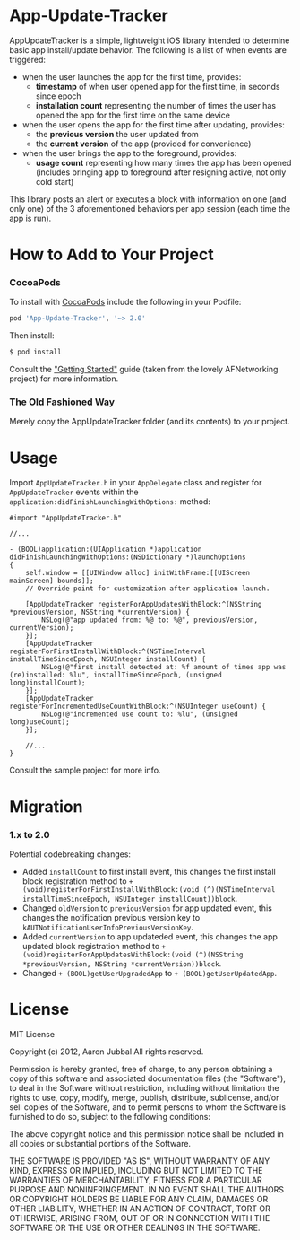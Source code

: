 App-Update-Tracker
==================

AppUpdateTracker is a simple, lightweight iOS library intended to determine basic app install/update behavior. The following is a list of when events are triggered:

* when the user launches the app for the first time, provides:
  * **timestamp** of when user opened app for the first time, in seconds since epoch
  * **installation count** representing the number of times the user has opened the app for the first time on the same device
* when the user opens the app for the first time after updating, provides:
  * the **previous version** the user updated from
  * the **current version** of the app (provided for convenience)
* when the user brings the app to the foreground, provides:
  * **usage count** representing how many times the app has been opened (includes bringing app to foreground after resigning active, not only cold start)

This library posts an alert or executes a block with information on one (and only one) of the 3 aforementioned behaviors per app session (each time the app is run).

# How to Add to Your Project

### CocoaPods

To install with [CocoaPods](http://cocoapods.org/) include the following in your Podfile:

```ruby
pod 'App-Update-Tracker', '~> 2.0'
```

Then install:

```ruby
$ pod install
```

Consult the ["Getting Started"](https://github.com/AFNetworking/AFNetworking/wiki/Getting-Started-with-AFNetworking) guide (taken from the lovely AFNetworking project) for more information.

### The Old Fashioned Way

Merely copy the AppUpdateTracker folder (and its contents) to your project.

# Usage


Import `AppUpdateTracker.h` in your `AppDelegate` class and register for `AppUpdateTracker` events within the `application:didFinishLaunchingWithOptions:` method:

```
#import "AppUpdateTracker.h"

//...

- (BOOL)application:(UIApplication *)application didFinishLaunchingWithOptions:(NSDictionary *)launchOptions
{
    self.window = [[UIWindow alloc] initWithFrame:[[UIScreen mainScreen] bounds]];
    // Override point for customization after application launch.
    
    [AppUpdateTracker registerForAppUpdatesWithBlock:^(NSString *previousVersion, NSString *currentVersion) {
        NSLog(@"app updated from: %@ to: %@", previousVersion, currentVersion);
    }];
    [AppUpdateTracker registerForFirstInstallWithBlock:^(NSTimeInterval installTimeSinceEpoch, NSUInteger installCount) {
        NSLog(@"first install detected at: %f amount of times app was (re)installed: %lu", installTimeSinceEpoch, (unsigned long)installCount);
    }];
    [AppUpdateTracker registerForIncrementedUseCountWithBlock:^(NSUInteger useCount) {
        NSLog(@"incremented use count to: %lu", (unsigned long)useCount);
    }];
    
    //...
}
```

Consult the sample project for more info.

# Migration

### 1.x to 2.0

Potential codebreaking changes:
* Added `installCount` to first install event, this changes the first install block registration method to `+ (void)registerForFirstInstallWithBlock:(void (^)(NSTimeInterval installTimeSinceEpoch, NSUInteger installCount))block`.
* Changed `oldVersion` to `previousVersion` for app updated event, this changes the notification previous version key to `kAUTNotificationUserInfoPreviousVersionKey`.
* Added `currentVersion` to app updateded event, this changes the app updated block registration method to `+ (void)registerForAppUpdatesWithBlock:(void (^)(NSString *previousVersion, NSString *currentVersion))block`.
* Changed `+ (BOOL)getUserUpgradedApp` to `+ (BOOL)getUserUpdatedApp`.

# License

MIT License

Copyright (c) 2012, Aaron Jubbal
All rights reserved.
 
Permission is hereby granted, free of charge, to any person
obtaining a copy of this software and associated documentation
files (the "Software"), to deal in the Software without
restriction, including without limitation the rights to use,
copy, modify, merge, publish, distribute, sublicense, and/or sell
copies of the Software, and to permit persons to whom the
Software is furnished to do so, subject to the following
conditions:
 
The above copyright notice and this permission notice shall be
included in all copies or substantial portions of the Software.
 
THE SOFTWARE IS PROVIDED "AS IS", WITHOUT WARRANTY OF ANY KIND,
EXPRESS OR IMPLIED, INCLUDING BUT NOT LIMITED TO THE WARRANTIES
OF MERCHANTABILITY, FITNESS FOR A PARTICULAR PURPOSE AND
NONINFRINGEMENT. IN NO EVENT SHALL THE AUTHORS OR COPYRIGHT
HOLDERS BE LIABLE FOR ANY CLAIM, DAMAGES OR OTHER LIABILITY,
WHETHER IN AN ACTION OF CONTRACT, TORT OR OTHERWISE, ARISING
FROM, OUT OF OR IN CONNECTION WITH THE SOFTWARE OR THE USE OR
OTHER DEALINGS IN THE SOFTWARE.
